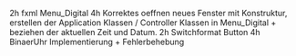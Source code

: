 2h fxml Menu_Digital
4h Korrektes oeffnen neues Fenster mit Konstruktur, erstellen der Application Klassen / Controller Klassen in Menu_Digital + beziehen der aktuellen Zeit und Datum.
2h Switchformat Button 
4h BinaerUhr Implementierung + Fehlerbehebung
